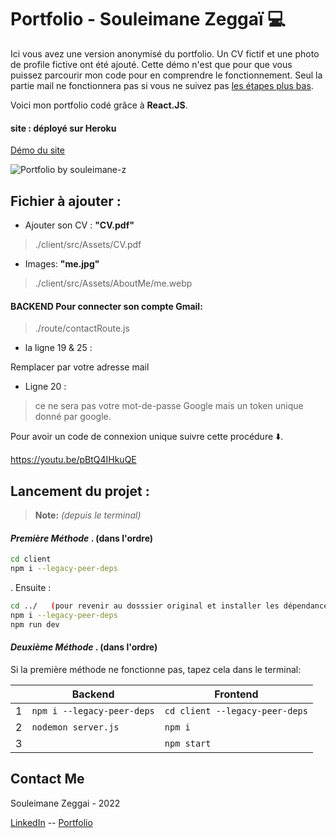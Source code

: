 # Portfolio - Souleimane Zeggaï 💻

Ici vous avez une version anonymisé du portfolio. Un CV fictif et une photo de profile fictive ont été ajouté. Cette démo n'est que pour que vous puissez parcourir mon code pour en comprendre le fonctionnement. Seul la partie mail ne fonctionnera pas si vous ne suivez pas [les étapes plus bas](####__BACKEND__).

Voici mon portfolio codé grâce à __React.JS__.

#### site : déployé sur Heroku
[Démo du site](https://www.souleimane-z.com)

![Portfolio by souleimane-z](https://github.com/souleimane-z/Portfolio_React2022/blob/main/client/src/Assets/demo.gif)

## Fichier à ajouter :

- Ajouter son CV :  __"CV.pdf"__ 
> ./client/src/Assets/CV.pdf


- Images: __"me.jpg"__
> ./client/src/Assets/AboutMe/me.webp

#### __BACKEND__ Pour connecter son compte Gmail:
> ./route/contactRoute.js

- la ligne 19 & 25 : 

Remplacer par votre adresse mail
- Ligne 20 :
>ce ne sera pas votre mot-de-passe Google mais un token unique donné par google.

Pour avoir un code de connexion unique suivre cette procédure ⬇️.

https://youtu.be/pBtQ4IHkuQE


## Lancement du projet : 
> **Note:** *(depuis le terminal)*

#### ___Première Méthode___ .   (dans l'ordre)
```bash
cd client
npm i --legacy-peer-deps
```
. Ensuite : 
```bash
cd ../   (pour revenir au dosssier original et installer les dépendances du backend)
npm i --legacy-peer-deps
npm run dev
```


#### ___Deuxième Méthode___ .   (dans l'ordre)
Si la première méthode ne fonctionne pas, tapez cela dans le terminal: 

  ||Backend                     | Frontend                     |
--|-----------------------------|------------------------------|
|1|`npm i --legacy-peer-deps`   |`cd client --legacy-peer-deps`|
|2|`nodemon server.js`          |`npm i`            		       |
|3|                             |`npm start`                   |


## Contact Me
Souleimane Zeggai - 2022

[LinkedIn](https://www.linkedin.com/in/souleimane-zeggai)       --       [Portfolio](https://souleimanez.herokuapp.com/) 
